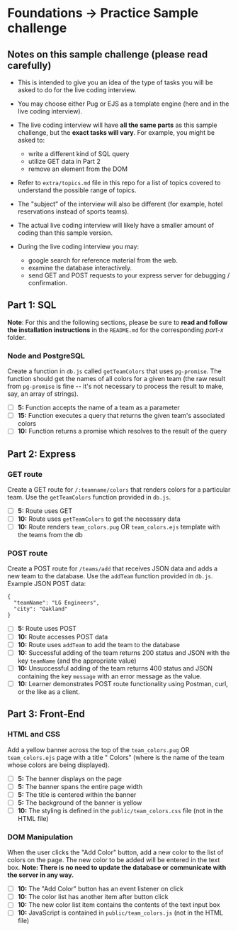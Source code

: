 # Foundations -> Practice Sample challenge

## Notes on this sample challenge (please read carefully)

- This is intended to give you an idea of the type of tasks you will be asked to do for the live coding interview.

- You may choose either Pug or EJS as a template engine (here and in the live coding interview).

- The live coding interview will have __all the same parts__ as this sample challenge, but the __exact tasks will vary__. For example, you might be asked to:
  - write a different kind of SQL query
  - utilize GET data in Part 2
  - remove an element from the DOM

- Refer to `extra/topics.md` file in this repo for a list of topics covered to understand the possible range of topics.

- The "subject" of the interview will also be different (for example, hotel reservations instead of sports teams).

- The actual live coding interview will likely have a smaller amount of coding than this sample version.

- During the live coding interview you may:

  - google search for reference material from the web.
  - examine the database interactively.
  - send GET and POST requests to your express server for debugging / confirmation.

## Part 1: SQL

__Note__: For this and the following sections, please be sure to __read and follow the installation instructions__ in the `README.md` for the corresponding *part-x* folder.

### Node and PostgreSQL

Create a function in `db.js` called `getTeamColors` that uses `pg-promise`. The function should get the names of all colors for a given team (the raw result from `pg-promise` is fine -- it's not necessary to process the result to make, say, an array of strings).

  - [ ] __5:__ Function accepts the name of a team as a parameter
  - [ ] __15:__ Function executes a query that returns the given team's associated colors
  - [ ] __10:__ Function returns a promise which resolves to the result of the query

## Part 2: Express

### GET route
Create a GET route for `/:teamname/colors` that renders colors for a particular team. Use the `getTeamColors` function provided in `db.js`.

- [ ] __5:__ Route uses GET
- [ ] __10:__ Route uses `getTeamColors` to get the necessary data
- [ ] __10:__ Route renders `team_colors.pug` OR `team_colors.ejs` template with the teams from the db

### POST route
Create a POST route for `/teams/add` that receives JSON data and adds a new team to the database. Use the `addTeam` function provided in `db.js`. Example JSON POST data:

```
{
  "teamName": "LG Engineers",
  "city": "Oakland"
}
```

- [ ] __5:__ Route uses POST
- [ ] __10:__ Route accesses POST data
- [ ] __10:__ Route uses `addTeam` to add the team to the database
- [ ] __10:__ Successful adding of the team returns 200 status and JSON with the key `teamName` (and the appropriate value)
- [ ] __10:__ Unsuccessful adding of the team returns 400 status and JSON containing the key `message` with an error message as the value.
- [ ] __10:__ Learner demonstrates POST route functionality using Postman, curl, or the like as a client.

## Part 3: Front-End

### HTML and CSS
Add a yellow banner across the top of the `team_colors.pug` OR `team_colors.ejs` page with a title "<teamName> Colors" (where <teamName> is the name of the team whose colors are being displayed).

- [ ] __5:__ The banner displays on the page
- [ ] __5:__ The banner spans the entire page width
- [ ] __5:__ The title is centered within the banner
- [ ] __5:__ The background of the banner is yellow
- [ ] __10:__ The styling is defined in the `public/team_colors.css` file (not in the HTML file)

### DOM Manipulation
When the user clicks the "Add Color" button, add a new color to the list of colors on the page. The new color to be added will be entered in the text box. __Note: There is no need to update the database or communicate with the server in any way.__

- [ ] __10:__ The "Add Color" button has an event listener on click
- [ ] __10:__ The color list has another item after button click
- [ ] __10:__ The new color list item contains the contents of the text input box
- [ ] __10:__ JavaScript is contained in `public/team_colors.js` (not in the HTML file)
